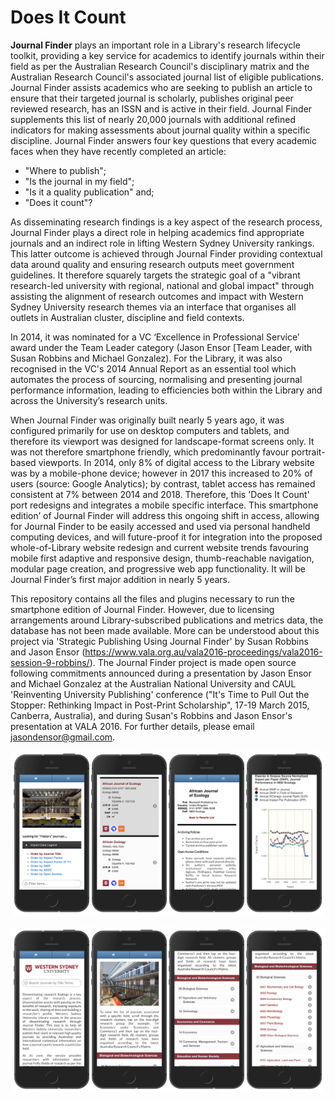 
# Does It Count

**Journal Finder** plays an important role in a Library's research lifecycle toolkit, providing a key service for academics to identify journals within their field as per the Australian Research Council's disciplinary matrix and the Australian Research Council's associated journal list of eligible publications. Journal Finder assists academics who are seeking to publish an article to ensure that their targeted journal is scholarly, publishes original peer reviewed research, has an ISSN and is active in their field. Journal Finder supplements this list of nearly 20,000 journals with additional refined indicators for making assessments about journal quality within a specific discipline. Journal Finder answers four key questions that every academic faces when they have recently completed an article: 

- "Where to publish"; 
- "Is the journal in my field"; 
- "Is it a quality publication" and; 
- "Does it count"?

As disseminating research findings is a key aspect of the research process, Journal Finder plays a direct role in helping academics find appropriate journals and an indirect role in lifting Western Sydney University rankings. This latter outcome is achieved through Journal Finder providing contextual data around quality and ensuring research outputs meet government guidelines. It therefore squarely targets the strategic goal of a "vibrant research-led university with regional, national and global impact" through assisting the alignment of research outcomes and impact with Western Sydney University research themes via an interface that organises all outlets in Australian cluster, discipline and field contexts.

In 2014, it was nominated for a VC ‘Excellence in Professional Service’ award under the Team Leader category (Jason Ensor [Team Leader, with Susan Robbins and Michael Gonzalez). For the Library, it was also recognised in the VC's 2014 Annual Report as an essential tool which automates the process of sourcing, normalising and presenting journal performance information, leading to efficiencies both within the Library and across the University’s research units.

When Journal Finder was originally built nearly 5 years ago, it was configured primarily for use on desktop computers and tablets, and therefore its viewport was designed for landscape-format screens only. It was not therefore smartphone friendly, which predominantly favour portrait-based viewports. In 2014, only 8% of digital access to the Library website was by a mobile-phone device; however in 2017 this increased to 20% of users (source: Google Analytics); by contrast, tablet access has remained consistent at 7% between 2014 and 2018. Therefore, this 'Does It Count' port redesigns and integrates a mobile specific interface. This smartphone edition’ of Journal Finder will address this ongoing shift in access, allowing for Journal Finder to be easily accessed and used via personal handheld computing devices, and will future-proof it for integration into the proposed whole-of-Library website redesign and current website trends favouring mobile first adaptive and responsive design, thumb-reachable navigation, modular page creation, and progressive web app functionality. It will be Journal Finder’s first major addition in nearly 5 years.  

This repository contains all the files and plugins necessary to run the smartphone edition of Journal Finder. However, due to licensing arrangements around Library-subscribed publications and metrics data, the database has not been made available. More can be understood about this project via 'Strategic Publishing Using Journal Finder' by Susan Robbins and Jason Ensor (https://www.vala.org.au/vala2016-proceedings/vala2016-session-9-robbins/). The Journal Finder project is made open source following commitments announced during a presentation by Jason Ensor and Michael Gonzalez at the Australian National University and CAUL 'Reinventing University Publishing' conference ("It's Time to Pull Out the Stopper: Rethinking Impact in Post-Print Scholarship", 17-19 March 2015, Canberra, Australia), and during Susan's Robbins and Jason Ensor's presentation at VALA 2016. For further details, please email jasondensor@gmail.com.

![Screenshot 1](https://raw.githubusercontent.com/enjensor/Does-It-Count/master/screenshot_1.png)

![Screenshot 2](https://raw.githubusercontent.com/enjensor/Does-It-Count/master/screenshot_2.png)
